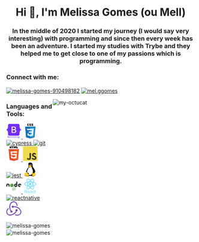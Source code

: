 <h1 align="center">Hi 👋, I'm Melissa Gomes (ou Mell)</h1>
<h3 align="center">In the middle of 2020 I started my journey (I would say very interesting) with programming and since then every week has been an adventure. I started my studies with Trybe and they helped me to get close to one of my passions which is programming.</h3>

<h3 align="left">Connect with me:</h3>
<p align="left">
<a href="https://linkedin.com/in/melissa-gomes-910498182" target="blank"><img align="center" src="https://cdn.jsdelivr.net/npm/simple-icons@3.0.1/icons/linkedin.svg" alt="melissa-gomes-910498182" height="30" width="40" /></a>
<a href="https://instagram.com/mel.ggomes" target="blank"><img align="center" src="https://cdn.jsdelivr.net/npm/simple-icons@3.0.1/icons/instagram.svg" alt="mel.ggomes" height="30" width="40" /></a>
</p>
<img align="right" width="380px" height="380px" alt="my-octucat" src="https://octocat-generator-assets.githubusercontent.com/my-octocat-1612904548373.png" />

<h3 align="left">Languages and Tools:</h3>
<p align="left" margin="15"> <a href="https://getbootstrap.com" target="_blank"> <img src="https://raw.githubusercontent.com/devicons/devicon/master/icons/bootstrap/bootstrap-plain-wordmark.svg" alt="bootstrap" width="40" height="40"/> </a> <a href="https://www.w3schools.com/css/" target="_blank"> <img src="https://raw.githubusercontent.com/devicons/devicon/master/icons/css3/css3-original-wordmark.svg" alt="css3" width="40" height="40"/> </a> <a href="https://www.cypress.io" target="_blank"> <img src="https://raw.githubusercontent.com/simple-icons/simple-icons/6e46ec1fc23b60c8fd0d2f2ff46db82e16dbd75f/icons/cypress.svg" alt="cypress" width="40" height="40"/> </a> <a href="https://git-scm.com/" target="_blank"> <img src="https://www.vectorlogo.zone/logos/git-scm/git-scm-icon.svg" alt="git" width="40" height="40"/> </a> <a href="https://www.w3.org/html/" target="_blank"> <img src="https://raw.githubusercontent.com/devicons/devicon/master/icons/html5/html5-original-wordmark.svg" alt="html5" width="40" height="40"/> </a> <a href="https://developer.mozilla.org/en-US/docs/Web/JavaScript" target="_blank"> <img src="https://raw.githubusercontent.com/devicons/devicon/master/icons/javascript/javascript-original.svg" alt="javascript" width="40" height="40"/> </a> <a href="https://jestjs.io" target="_blank"> <img src="https://www.vectorlogo.zone/logos/jestjsio/jestjsio-icon.svg" alt="jest" width="40" height="40"/> </a> <a href="https://www.linux.org/" target="_blank"> <img src="https://raw.githubusercontent.com/devicons/devicon/master/icons/linux/linux-original.svg" alt="linux" width="40" height="40"/> </a> <a href="https://nodejs.org" target="_blank"> <img src="https://raw.githubusercontent.com/devicons/devicon/master/icons/nodejs/nodejs-original-wordmark.svg" alt="nodejs" width="40" height="40"/> </a> <a href="https://reactjs.org/" target="_blank"> <img src="https://raw.githubusercontent.com/devicons/devicon/master/icons/react/react-original-wordmark.svg" alt="react" width="40" height="40"/> </a> <a href="https://reactnative.dev/" target="_blank"> <img src="https://reactnative.dev/img/header_logo.svg" alt="reactnative" width="40" height="40"/> </a> <a href="https://redux.js.org" target="_blank"> <img src="https://raw.githubusercontent.com/devicons/devicon/master/icons/redux/redux-original.svg" alt="redux" width="40" height="40"/> </a> </p>

<p margin="15"><img margin="15" align="left" src="https://github-readme-stats.vercel.app/api/top-langs?username=melissa-gomes&show_icons=true&locale=en&layout=compact" alt="melissa-gomes" /></p>

<p margin="15">&nbsp;<img margin="15" align="center" src="https://github-readme-stats.vercel.app/api?username=melissa-gomes&show_icons=true&locale=en" alt="melissa-gomes" /></p>
